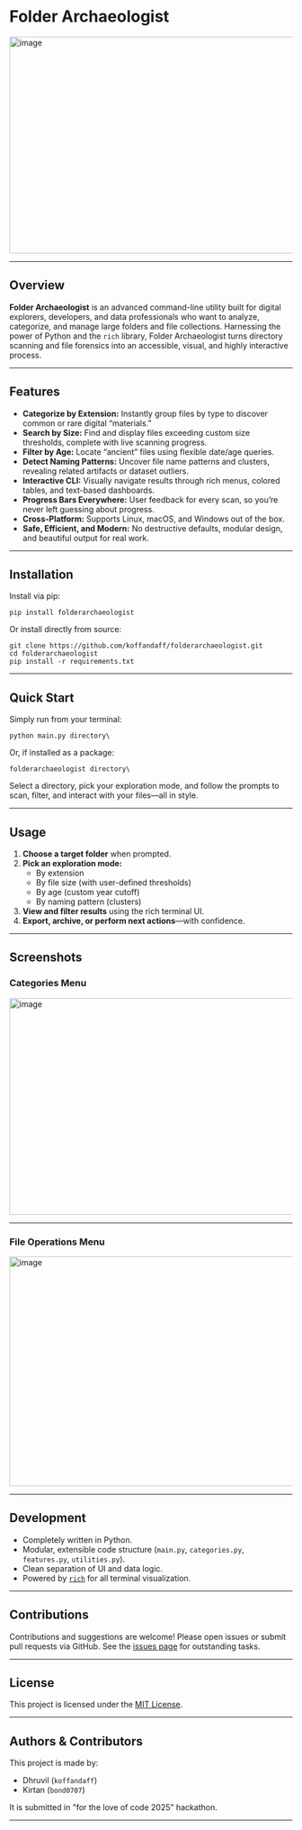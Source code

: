 # Folder Archaeologist

<img width="902" height="385" alt="image" src="https://github.com/user-attachments/assets/3b7ecf12-28ee-446a-85e7-45382c48e82a" />

---

## Overview

**Folder Archaeologist** is an advanced command-line utility built for digital explorers, developers, and data professionals who want to analyze, categorize, and manage large folders and file collections. Harnessing the power of Python and the `rich` library, Folder Archaeologist turns directory scanning and file forensics into an accessible, visual, and highly interactive process.

---

## Features

- **Categorize by Extension:** Instantly group files by type to discover common or rare digital “materials.”
- **Search by Size:** Find and display files exceeding custom size thresholds, complete with live scanning progress.
- **Filter by Age:** Locate “ancient” files using flexible date/age queries.
- **Detect Naming Patterns:** Uncover file name patterns and clusters, revealing related artifacts or dataset outliers.
- **Interactive CLI:** Visually navigate results through rich menus, colored tables, and text-based dashboards.
- **Progress Bars Everywhere:** User feedback for every scan, so you’re never left guessing about progress.
- **Cross-Platform:** Supports Linux, macOS, and Windows out of the box.
- **Safe, Efficient, and Modern:** No destructive defaults, modular design, and beautiful output for real work.

---

## Installation

Install via pip:

```
pip install folderarchaeologist
```

Or install directly from source:

```
git clone https://github.com/koffandaff/folderarchaeologist.git
cd folderarchaeologist
pip install -r requirements.txt
```

---

## Quick Start

Simply run from your terminal:

```
python main.py directory\
```

Or, if installed as a package:

```
folderarchaeologist directory\
```

Select a directory, pick your exploration mode, and follow the prompts to scan, filter, and interact with your files—all in style.

---

## Usage

1. **Choose a target folder** when prompted.
2. **Pick an exploration mode:**
   - By extension
   - By file size (with user-defined thresholds)
   - By age (custom year cutoff)
   - By naming pattern (clusters)
3. **View and filter results** using the rich terminal UI.
4. **Export, archive, or perform next actions**—with confidence.

---

## Screenshots

<!-- Paste screenshot or demo GIFs here after using the tool in the CLI -->

### Categories Menu

<img width="902" height="385" alt="image" src="https://github.com/user-attachments/assets/3b7ecf12-28ee-446a-85e7-45382c48e82a" />

---

### File Operations Menu

<img width="760" height="408" alt="image" src="https://github.com/user-attachments/assets/962cea99-bbae-45ca-9776-dcab5fbf229b" />

---

## Development

- Completely written in Python.
- Modular, extensible code structure (`main.py`, `categories.py`, `features.py`, `utilities.py`).
- Clean separation of UI and data logic.
- Powered by [`rich`](https://github.com/Textualize/rich) for all terminal visualization.

---

## Contributions

Contributions and suggestions are welcome!
Please open issues or submit pull requests via GitHub. See the [issues page](https://github.com/koffandaff/folderarchaeologist/issues) for outstanding tasks.

---

## License

This project is licensed under the [MIT License](LICENSE).

---

## Authors & Contributors

This project is made by:

* Dhruvil (`koffandaff`)
* Kirtan   (`bond0707`)

It is submitted in "for the love of code 2025" hackathon.

---